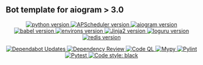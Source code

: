 ## Bot template for aiogram > 3.0

<p align="center">
    <a href="https://www.python.org/downloads/release/python-3130/">
            <img src="https://img.shields.io/badge/python-v3.13-informational" alt="python version">
    </a>
    <a href="https://pypi.org/project/APScheduler/3.11.0/">
        <img src="https://img.shields.io/badge/APScheduler-v3.11.0-informational" alt="APScheduler version">
    </a>
    <a href="https://pypi.org/project/aiogram/3.20.0/">
        <img src="https://img.shields.io/badge/aiogram-v3.20.0-informational" alt="aiogram version">
    </a>
    <a href="https://pypi.org/project/babel/2.17.0/">
        <img src="https://img.shields.io/badge/babel-v2.17.0-informational" alt="babel version">
    </a>
    <a href="https://pypi.org/project/environs/14.2.0/">
        <img src="https://img.shields.io/badge/environs-v14.2.0-informational" alt="environs version">
    </a>
    <a href="https://pypi.org/project/Jinja2/3.1.6/">
        <img src="https://img.shields.io/badge/Jinja2-v3.1.6-informational" alt="Jinja2 version">
    </a>
    <a href="https://pypi.org/project/loguru/0.7.3/">
        <img src="https://img.shields.io/badge/loguru-v0.7.3-informational" alt="loguru version">
    </a>
    <a href="https://pypi.org/project/redis/4.6.0/">
        <img src="https://img.shields.io/badge/redis-v4.6.0-informational" alt="redis version">
    </a>
</p>

<p align="center">
    <a href="https://github.com/rin-gil/aiogram-v3-template/actions/workflows/dependabot/dependabot-updates">
        <img src="https://github.com/rin-gil/aiogram-v3-template/actions/workflows/dependabot/dependabot-updates/badge.svg" alt="Dependabot Updates">
    </a>
    <a href="https://github.com/rin-gil/aiogram-v3-template/actions/workflows/dependency-review.yml">
        <img src="https://github.com/rin-gil/aiogram-v3-template/actions/workflows/dependency-review.yml/badge.svg" alt="Dependency Review">
    </a>
    <a href="https://github.com/rin-gil/aiogram-v3-template/actions/workflows/codeql.yml">
        <img src="https://github.com/rin-gil/aiogram-v3-template/actions/workflows/codeql.yml/badge.svg" alt="Code QL">
    </a>
    <a href="https://github.com/rin-gil/aiogram-v3-template/actions/workflows/mypy.yml">
        <img src="https://github.com/rin-gil/aiogram-v3-template/actions/workflows/mypy.yml/badge.svg" alt="Mypy">
    </a>
    <a href="https://github.com/rin-gil/aiogram-v3-template/actions/workflows/pylint.yml">
        <img src="https://github.com/rin-gil/aiogram-v3-template/actions/workflows/pylint.yml/badge.svg" alt="Pylint">
    </a>
    <a href="https://github.com/rin-gil/aiogram-v3-template/actions/workflows/pytest.yml">
        <img src="https://github.com/rin-gil/aiogram-v3-template/actions/workflows/pytest.yml/badge.svg" alt="Pytest">
    </a>
    <a href="https://github.com/psf/black">
        <img src="https://img.shields.io/badge/code%20style-black-black.svg" alt="Code style: black">
    </a>
</p>